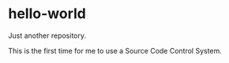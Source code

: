 # hello-world
Just another repository.

This is the first time for me to use a Source Code Control System.

